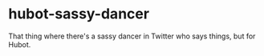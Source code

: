 hubot-sassy-dancer
==================

That thing where there's a sassy dancer in Twitter who says things, but for Hubot.
